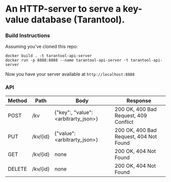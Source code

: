 # An HTTP-server to serve a key-value database (Tarantool).

### Build Instructions
Assuming you've cloned this repo:
```
docker build . -t tarantool-api-server
docker run -p 8888:8888 --name tarantool-api-server -t tarantool-api-server
```
Now you have your server available at `http://localhost:8888`

### API
Method   | Path     | Body                                          | Response                               |
-------- | -------- | --------------------------------------------- | -------------------------------------- |
POST     | /kv      | {"key":<string>, "value":<arbitrarty_json>}   | 200 OK, 400 Bad Request, 409 Conflict  |
PUT      | /kv/{id} | {"value":<arbitrarty_json>}                   | 200 OK, 400 Bad Request, 404 Not Found |
GET      | /kv/{id} | none                                          | 200 OK, 404 Not Found | 
DELETE   | /kv/{id} | none                                          | 200 OK, 404 Not Found |
